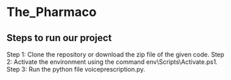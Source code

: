 # The_Pharmaco

## Steps to run our project
Step 1: Clone the repository or download the zip file of the given code.
Step 2: Activate the environment using the command env\Scripts\Activate.ps1.
Step 3: Run the python file voiceprescription.py.

